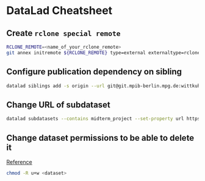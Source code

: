 # DataLad Cheatsheet

## Create `rclone special remote`

```bash
RCLONE_REMOTE=<name_of_your_rclone_remote>
git annex initremote ${RCLONE_REMOTE} type=external externaltype=rclone chunk=50MiB encryption=none target=${RCLONE_REMOTE}
```

## Configure publication dependency on sibling

```bash
datalad siblings add -s origin --url git@git.mpib-berlin.mpg.de:wittkuhn/zoo-glm.git --publish-depends keeper
```

## Change URL of subdataset

```bash
datalad subdatasets --contains midterm_project --set-property url https://github.com/adswa/midtermproject
```

## Change dataset permissions to be able to delete it

[Reference](http://handbook.datalad.org/en/latest/basics/101-136-filesystem.html#deleting-a-superdataset)

```bash
chmod -R u+w <dataset>
```
